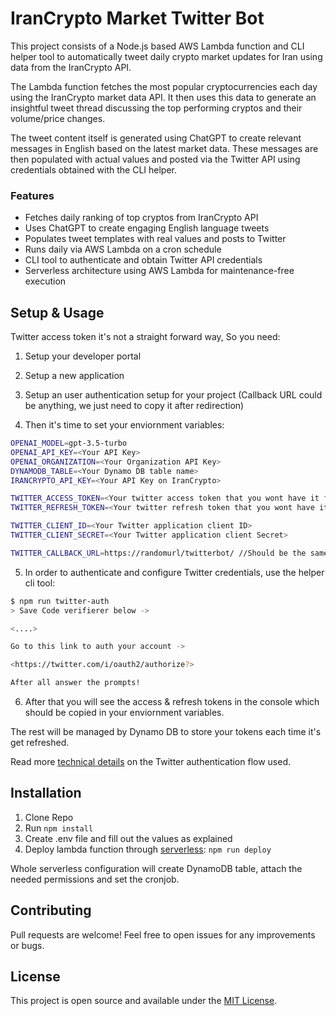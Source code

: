 # IranCrypto Market Twitter Bot

This project consists of a Node.js based AWS Lambda function and CLI helper tool to automatically tweet daily crypto market updates for Iran using data from the IranCrypto API.

The Lambda function fetches the most popular cryptocurrencies each day using the IranCrypto market data API. It then uses this data to generate an insightful tweet thread discussing the top performing cryptos and their volume/price changes.

The tweet content itself is generated using ChatGPT to create relevant messages in English based on the latest market data. These messages are then populated with actual values and posted via the Twitter API using credentials obtained with the CLI helper.

### Features
* Fetches daily ranking of top cryptos from IranCrypto API
* Uses ChatGPT to create engaging English language tweets
* Populates tweet templates with real values and posts to Twitter
* Runs daily via AWS Lambda on a cron schedule
* CLI tool to authenticate and obtain Twitter API credentials
* Serverless architecture using AWS Lambda for maintenance-free execution

## Setup & Usage
Twitter access token it's not a straight forward way, So you need:

1. Setup your developer portal
2. Setup a new application
3. Setup an user authentication setup for your project (Callback URL could be anything, we just need to copy it after redirection)

4. Then it's time to set your enviornment variables:
```sh
OPENAI_MODEL=gpt-3.5-turbo
OPENAI_API_KEY=<Your API Key>
OPENAI_ORGANIZATION=<Your Organization API Key>
DYNAMODB_TABLE=<Your Dynamo DB table name>
IRANCRYPTO_API_KEY=<Your API Key on IranCrypto>

TWITTER_ACCESS_TOKEN=<Your twitter access token that you wont have it first>
TWITTER_REFRESH_TOKEN=<Your twitter refresh token that you wont have it first>

TWITTER_CLIENT_ID=<Your Twitter application client ID>
TWITTER_CLIENT_SECRET=<Your Twitter application client Secret>

TWITTER_CALLBACK_URL=https://randomurl/twitterbot/ //Should be the same with your Twitter app config
```

5. In order to authenticate and configure Twitter credentials, use the helper cli tool:
```sh
$ npm run twitter-auth
> Save Code verifierer below ->

<....>

Go to this link to auth your account ->

<https://twitter.com/i/oauth2/authorize?>

After all answer the prompts!
```

6. After that you will see the access & refresh tokens in the console which should be copied in your enviornment variables.

The rest will be managed by Dynamo DB to store your tokens each time it's get refreshed.

Read more [technical details](https://github.com/PLhery/node-twitter-api-v2/blob/712ca82293c1b587638055537969dbec5a7bce40/doc/auth.md#user-wide-authentication-flow)  on the Twitter authentication flow used.

## Installation
1. Clone Repo
2. Run `npm install`
3. Create .env file and fill out the values as explained
4. Deploy lambda function through [serverless](https://www.serverless.com/framework/docs/providers/aws/guide/deploying): `npm run deploy`

Whole serverless configuration will create DynamoDB table, attach the needed permissions and set the cronjob.

## Contributing
Pull requests are welcome! Feel free to open issues for any improvements or bugs.

## License
This project is open source and available under the [MIT License](https://opensource.org/licenses/MIT).